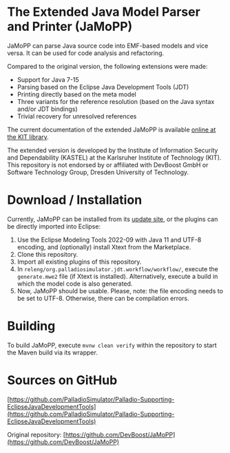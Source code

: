 # The Extended Java Model Parser and Printer (JaMoPP)

JaMoPP can parse Java source code into EMF-based models and vice versa. It can be used for code analysis and refactoring.

Compared to the original version, the following extensions were made:

- Support for Java 7-15
- Parsing based on the Eclipse Java Development Tools (JDT)
- Printing directly based on the meta model
- Three variants for the reference resolution (based on the Java syntax and/or JDT bindings)
- Trivial recovery for unresolved references

The current documentation of the extended JaMoPP is available [online at the KIT library](https://publikationen.bibliothek.kit.edu/1000149186).

The extended version is developed by the Institute of Information Security and Dependability (KASTEL) at the Karlsruher Institute of Technology (KIT). This repository is not endorsed by or affiliated with DevBoost GmbH or Software Technology Group, Dresden University of Technology.

# Download / Installation

Currently, JaMoPP can be installed from its [update site](https://updatesite.palladio-simulator.com/palladio-supporting-eclipsejavadevelopmenttools/nightly/), or the plugins can be directly imported into Eclipse:

1. Use the Eclipse Modeling Tools 2022-09 with Java 11 and UTF-8 encoding, and (optionally) install Xtext from the Marketplace.
2. Clone this repository.
3. Import all existing plugins of this repository.
4. In `releng/org.palladiosimulator.jdt.workflow/workflow/`, execute the `generate.mwe2` file (if Xtext is installed). Alternatively, execute a build in which the model code is also generated.
5. Now, JaMoPP should be usable. Please, note: the file encoding needs to be set to UTF-8. Otherwise, there can be compilation errors.

# Building

To build JaMoPP, execute `mvnw clean verify` within the repository to start the Maven build via its wrapper.

# Sources on GitHub

[https://github.com/PalladioSimulator/Palladio-Supporting-EclipseJavaDevelopmentTools](https://github.com/PalladioSimulator/Palladio-Supporting-EclipseJavaDevelopmentTools)

Original repository: [https://github.com/DevBoost/JaMoPP](https://github.com/DevBoost/JaMoPP)
